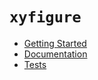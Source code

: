 # `xyfigure`

* [Getting Started](../io/example/README.md)
* [Documentation](../code/documentation.md)
* [Tests](../tests/README.md)
